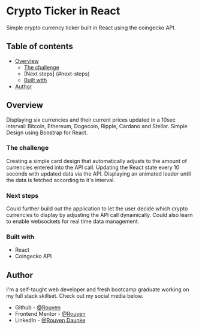 # Crypto Ticker in React

Simple crypto currency ticker built in React using the coingecko API.

## Table of contents

- [Overview](#overview)
  - [The challenge](#the-challenge)
  - [Next steps] (#next-steps)
  - [Built with](#built-with)
- [Author](#author)

## Overview

Displaying six currencies and their current prices updated in a 10sec interval: Bitcoin, Ethereum, Dogecoin, Ripple, Cardano and Stellar. Simple Design using Boostrap for React.

### The challenge

Creating a simple card design that automatically adjusts to the amount of currencies entered into the API call. Updating the React state every 10 seconds with updated data via the API. Displaying an animated loader until the data is fetched according to it's interval.

### Next steps

Could further build out the application to let the user decide which crypto currencies to display by adjusting the API call dynamically. Could also learn to enable websockets for real time data management.

### Built with

- React
- Coingecko API

## Author

I'm a self-taught web developer and fresh bootcamp graduate working on my full stack skillset.
Check out my social media below.

- Github - [@Rouven](https://github.com/rouven-d)
- Frontend Mentor - [@Rouven](https://www.frontendmentor.io/profile/rouven-d)
- LinkedIn - [@Rouven Daunke](https://www.linkedin.com/in/rouvendaunke/)
